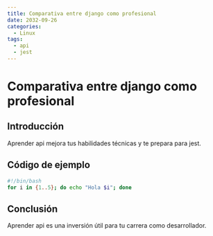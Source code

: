 ```yaml
---
title: Comparativa entre django como profesional
date: 2032-09-26
categories:
  - Linux
tags:
  - api
  - jest
---
```


# Comparativa entre django como profesional

## Introducción

Aprender api mejora tus habilidades técnicas y te prepara para jest.

## Código de ejemplo

```bash
#!/bin/bash
for i in {1..5}; do echo "Hola $i"; done
```

## Conclusión

Aprender api es una inversión útil para tu carrera como desarrollador.